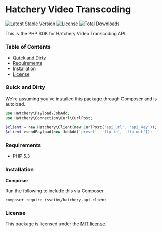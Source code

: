# Hatchery Video Transcoding

[![Latest Stable Version](https://poser.pugx.org/issetbv/hatchery-api-client/version.png)](https://packagist.org/packages/issetbv/hatchery-api-client)
[![License](https://poser.pugx.org/issetbv/hatchery-api-client/license.png)](https://packagist.org/packages/issetbv/hatchery-api-client)
[![Total Downloads](https://poser.pugx.org/issetbv/hatchery-api-client/downloads.png)](https://packagist.org/packages/issetbv/hatchery-api-client)

This is the PHP SDK for Hatchery Video Transcoding API.

### Table of Contents

- [Quick and Dirty](#quick-and-dirty)
- [Requirements](#requirements)
- [Installation](#installation)
- [License](#license)

### Quick and Dirty

We're assuming you've installed this package through Composer and is autoload.

```php
use Hatchery\Payload\JobAdd;
use Hatchery\Connection\Curl\CurlPost;

$client = new Hatchery\Client(new CurlPost('api_url', 'api_key'));
$client->sendPayload(new JobAdd('preset', 'ftp-in', 'ftp-out'));
```

### Requirements

- PHP 5.3

### Installation

**Composer**

Run the following to include this via Composer

```shell
composer require issetbv/hatchery-api-client
```

### License

This package is licensed under the [MIT license](https://github.com/issetbv/hatchery-api-client/blob/master/LICENSE).